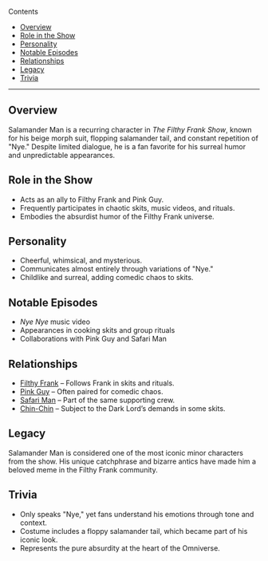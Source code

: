 Contents
- [Overview](#overview)
- [Role in the Show](#role-in-the-show)
- [Personality](#personality)
- [Notable Episodes](#notable-episodes)
- [Relationships](#relationships)
- [Legacy](#legacy)
- [Trivia](#trivia)

---

## Overview
Salamander Man is a recurring character in *The Filthy Frank Show*, known for his beige morph suit, flopping salamander tail, and constant repetition of "Nye." Despite limited dialogue, he is a fan favorite for his surreal humor and unpredictable appearances.

## Role in the Show
- Acts as an ally to Filthy Frank and Pink Guy.  
- Frequently participates in chaotic skits, music videos, and rituals.  
- Embodies the absurdist humor of the Filthy Frank universe.  

## Personality
- Cheerful, whimsical, and mysterious.  
- Communicates almost entirely through variations of "Nye."  
- Childlike and surreal, adding comedic chaos to skits.  

## Notable Episodes
- *Nye Nye* music video  
- Appearances in cooking skits and group rituals  
- Collaborations with Pink Guy and Safari Man  

## Relationships
- [Filthy Frank](filthyfrank.md) – Follows Frank in skits and rituals.  
- [Pink Guy](pinkguy.md) – Often paired for comedic chaos.  
- [Safari Man](safariman.md) – Part of the same supporting crew.  
- [Chin-Chin](chinchin.md) – Subject to the Dark Lord’s demands in some skits.  

## Legacy
Salamander Man is considered one of the most iconic minor characters from the show. His unique catchphrase and bizarre antics have made him a beloved meme in the Filthy Frank community.

## Trivia
- Only speaks "Nye," yet fans understand his emotions through tone and context.  
- Costume includes a floppy salamander tail, which became part of his iconic look.  
- Represents the pure absurdity at the heart of the Omniverse.
